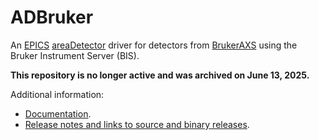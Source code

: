 ADBruker
===========
An 
[EPICS](http://www.aps.anl.gov/epics/) 
[areaDetector](https://github.com/areaDetector/areaDetector/blob/master/README.md) 
driver for detectors from 
[BrukerAXS](http://www.bruker-axs.com)
using the Bruker Instrument Server (BIS).

**This repository is no longer active and was archived on June 13, 2025.**

Additional information:
* [Documentation](https://cars.uchicago.edu/software/epics/BrukerDoc.html).
* [Release notes and links to source and binary releases](RELEASE.md).

